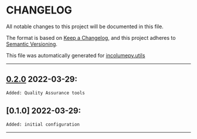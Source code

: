 # CHANGELOG


All notable changes to this project will be documented in this file.

The format is based on [Keep a Changelog](https://keepachangelog.com/en/1.0.0/), and this project adheres to [Semantic Versioning](https://semver.org/spec/v2.0.0.html).

This file was automatically generated for [incolumepy.utils](https://gitlab.com/development-incolume/incolumepy.utils/-/tree/2.5.4)

---
## [0.2.0]	2022-03-29:
	Added: Quality Assurance tools
## [0.1.0]	2022-03-29:
	Added: initial configuration
---

[0.2.0]: https://github.com/incolumepy-prospections/incolumepy.dataclass/compare//0.1.0...0.2.0
